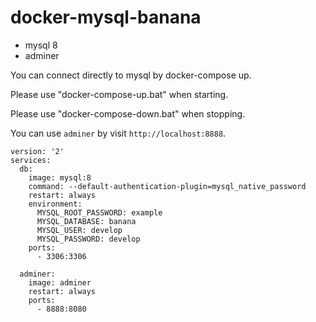 # docker-mysql-banana

* mysql 8
* adminer

You can connect directly to mysql by docker-compose up.

Please use "docker-compose-up.bat" when starting.

Please use "docker-compose-down.bat" when stopping.

You can use ```adminer``` by visit ```http://localhost:8888```.


```
version: '2'
services:
  db:
    image: mysql:8
    command: --default-authentication-plugin=mysql_native_password
    restart: always
    environment:
      MYSQL_ROOT_PASSWORD: example
      MYSQL_DATABASE: banana
      MYSQL_USER: develop
      MYSQL_PASSWORD: develop
    ports:
      - 3306:3306

  adminer:
    image: adminer
    restart: always
    ports:
      - 8888:8080
```
